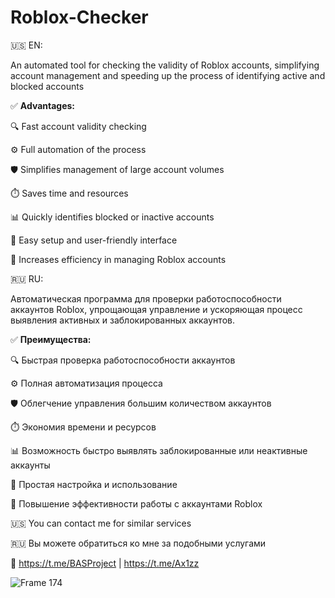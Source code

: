 # Roblox-Checker
🇺🇸 EN:

An automated tool for checking the validity of Roblox accounts, simplifying account management and speeding up the process of identifying active and blocked accounts

✅ **Advantages:**

🔍 Fast account validity checking

⚙️ Full automation of the process

🛡️ Simplifies management of large account volumes

⏱️ Saves time and resources

📊 Quickly identifies blocked or inactive accounts

🔧 Easy setup and user-friendly interface

🚀 Increases efficiency in managing Roblox accounts

🇷🇺 RU:

Автоматическая программа для проверки работоспособности аккаунтов Roblox, упрощающая управление и ускоряющая процесс выявления активных и заблокированных аккаунтов.

✅ **Преимущества:**

🔍 Быстрая проверка работоспособности аккаунтов

⚙️ Полная автоматизация процесса

🛡️ Облегчение управления большим количеством аккаунтов

⏱️ Экономия времени и ресурсов

📊 Возможность быстро выявлять заблокированные или неактивные аккаунты

🔧 Простая настройка и использование

🚀 Повышение эффективности работы с аккаунтами Roblox

🇺🇸 You can contact me for similar services

🇷🇺 Вы можете обратиться ко мне за подобными услугами

💬 https://t.me/BASProject | https://t.me/Ax1zz

![Frame 174](https://github.com/user-attachments/assets/7ae4c5d0-a424-45aa-bd8d-5818a20bb395)
